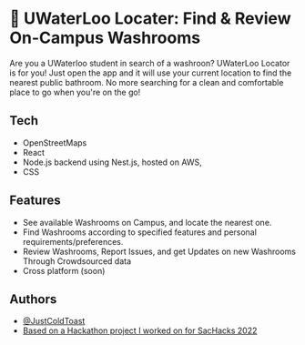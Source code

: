 
# 🚽 UWaterLoo Locater: Find & Review On-Campus Washrooms 

Are you a UWaterloo student in search of a washroon? UWaterLoo Locator is for you! Just open the app and it will use your current location to find the nearest public bathroom. No more searching for a clean and comfortable place to go when you're on the go!

## Tech

- OpenStreetMaps
- React
- Node.js backend using Nest.js, hosted on AWS,
- CSS

## Features

- See available Washrooms on Campus, and locate the nearest one.
- Find Washrooms according to specified features and personal requirements/preferences.
- Review Washrooms, Report Issues, and get Updates on new Washrooms Through Crowdsourced data
- Cross platform (soon)


## Authors

- [@JustColdToast](https://github.com/JustColdToast)
- [Based on a Hackathon project I worked on for SacHacks 2022](https://github.com/SippinOnJuiceBox/Loo-Locator-Find-the-nearest-washroom)

